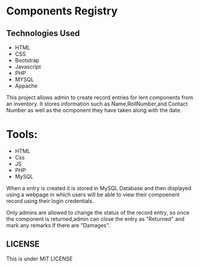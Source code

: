 # Components Registry
## Technologies Used

- HTML
- CSS
- Bootstrap
- Javascript
- PHP
- MYSQL
- Appache 

This project allows admin to create record entries for lent components from an inventory.
It stores information such as Name,RollNumber,and Contact Number as well as the ocmponent they have taken along with the date.
# Tools:
- HTML
- Css
- JS
- PHP
- MySQL


When a entry is created it is stored in MySQL Database and then displayed using a webpage in which users will be able to view their compoenent record using their login credentials.

Only admins are allowed to change the status of the record entry, so  once the component is returned,admin can close the entry as "Returned" and mark any remarks if there are "Damages".


## LICENSE

This is under MIT LICENSE
